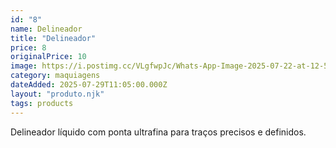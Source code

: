 ```yaml
---
id: "8"
name: Delineador
title: "Delineador"
price: 8
originalPrice: 10
image: https://i.postimg.cc/VLgfwpJc/Whats-App-Image-2025-07-22-at-12-55-05.jpg
category: maquiagens
dateAdded: 2025-07-29T11:05:00.000Z
layout: "produto.njk"
tags: products
---
```


Delineador líquido com ponta ultrafina para traços precisos e definidos.